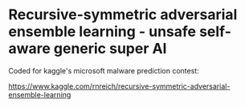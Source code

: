 # Recursive-symmetric adversarial ensemble learning - unsafe self-aware generic super AI

Coded for kaggle's microsoft malware prediction contest:

https://www.kaggle.com/rnreich/recursive-symmetric-adversarial-ensemble-learning
